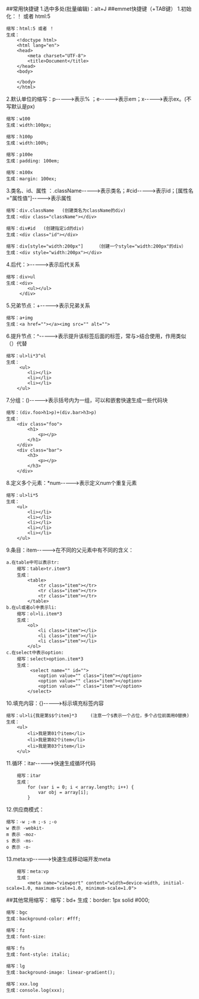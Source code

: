 ##常用快捷键
1.选中多处(批量编辑)：alt+J
##emmet快捷键（+TAB键） 
1.初始化：！	或者		html:5  

	缩写：html:5 或者 ！
	生成：
		<!doctype html>
		<html lang="en">
		<head>
		    <meta charset="UTF-8">
		    <title>Document</title>
		</head>
		<body>
		
		</body>
		</html>
	
2.默认单位的缩写：p----->表示% ；e----->表示em；x----->表示ex。(不写默认是px)
	
	缩写：w100 
	生成：width:100px;

	缩写：h100p
	生成：width:100%;
	
	缩写：p100e 
	生成：padding: 100em;
		
	缩写：m100x
	生成：margin: 100ex; 
3.类名、id、属性 ：.className----->表示类名；#cid----->表示id；[属性名="属性值"]----->表示属性
		
	缩写：div.className   (创建类名为className的div)
	生成：<div class="className"></div> 

	缩写：div#id 	(创建指定id的div) 
	生成：<div class="id"></div> 

	缩写：div[style="width:200px"] 	（创建一个style="width:200px"的div）
	生成：<div style="width:200px"></div> 
		 
4.后代：>----->表示后代关系 

	缩写：div>ul
	生成：<div>
	    	<ul></ul>
		 </div> 
5.兄弟节点：+----->表示兄弟关系 
	
	缩写：a+img
	生成：<a href=""></a><img src="" alt=""> 
6.提升节点：^----->表示提升该标签后面的标签，常与>结合使用，作用类似（）代替
	
	缩写：ul>li*3^ol
	生成：
		 <ul>
		    <li></li>
		    <li></li>
		    <li></li>
		</ul> 
7.分组：()----->表示括号内为一组，可以和嵌套快速生成一些代码块 

	缩写：(div.foo>h1>p)+(div.bar>h3>p) 
	生成：
		<div class="foo">
		    <h1>
		        <p></p>
		    </h1>
		</div>
		<div class="bar">
		    <h3>
		        <p></p>
		    </h3>
		</div> 
8.定义多个元素：*num----->表示定义num个重复元素 
	
	缩写：ul>li*5
	生成： 
		<ul>
		    <li></li>
		    <li></li>
		    <li></li>
		    <li></li>
		    <li></li>
		</ul>   

9.条目：item----->在不同的父元素中有不同的含义：

	a.在table中可以表示tr:
		缩写：table>tr.item*3 
		生成：
			<table>
			    <tr class="item"></tr>
			    <tr class="item"></tr>
			    <tr class="item"></tr>
			</table> 
	b.在ul或者ol中表示li:
		缩写：ol>li.item*3 
		生成： 
			<ol>
			    <li class="item"></li>
			    <li class="item"></li>
			    <li class="item"></li>
			</ol> 
	c.在select中表示option: 
		缩写：select>option.item*3 
		生成： 
		     <select name="" id="">
			    <option value="" class="item"></option>
			    <option value="" class="item"></option>
			    <option value="" class="item"></option>
			</select> 
10.填充内容：{}----->标示填充标签内容 
	
	缩写：ul>li{我是第$$个item}*3     (注意一个$表示一个占位，多个占位前面用0替换)
	生成：
		<ul>
		    <li>我是第01个item</li>
		    <li>我是第02个item</li>
		    <li>我是第03个item</li>
		</ul>

11.循环：itar----->快速生成循环代码

		缩写：itar 
		生成：			
			for (var i = 0; i < array.length; i++) { 
                var obj = array[i]; 
            } 

12.供应商模式：   
	
	缩写：-w ;-m ;-s ;-o
	w 表示 -webkit-
	m 表示 -moz-
	s 表示 -ms-
	o 表示 -o- 

13.meta:vp----->快速生成移动端开发meta 
		
		缩写：meta:vp 
		生成：
			<meta name="viewport" content="width=device-width, initial-scale=1.0, maximum-scale=1.0, minimum-scale=1.0"> 

##其他常用缩写： 
	缩写：bd+
	生成：border: 1px solid #000;

	缩写：bgc
	生成：background-color: #fff;  

	缩写：fz 
	生成：font-size:  

	缩写：fs 
	生成：font-style: italic;

	缩写：lg 
	生成：background-image: linear-gradient();

	缩写：xxx.log
	生成：console.log(xxx); 

	

